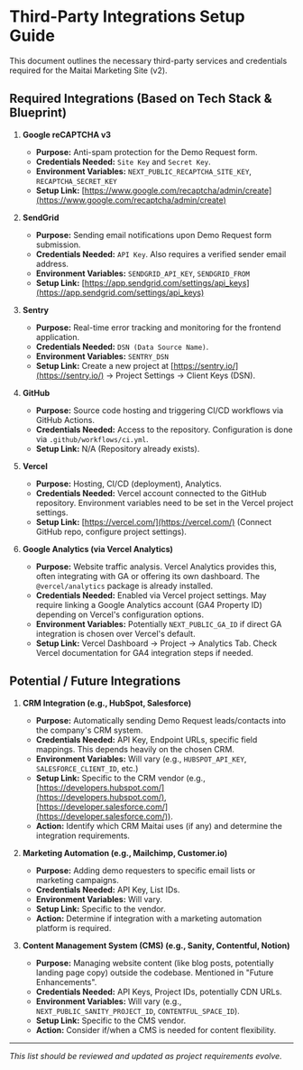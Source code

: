 # Third-Party Integrations Setup Guide

This document outlines the necessary third-party services and credentials required for the Maitai Marketing Site (v2).

## Required Integrations (Based on Tech Stack & Blueprint)

1.  **Google reCAPTCHA v3**
    *   **Purpose:** Anti-spam protection for the Demo Request form.
    *   **Credentials Needed:** `Site Key` and `Secret Key`.
    *   **Environment Variables:** `NEXT_PUBLIC_RECAPTCHA_SITE_KEY`, `RECAPTCHA_SECRET_KEY`
    *   **Setup Link:** [https://www.google.com/recaptcha/admin/create](https://www.google.com/recaptcha/admin/create)

2.  **SendGrid**
    *   **Purpose:** Sending email notifications upon Demo Request form submission.
    *   **Credentials Needed:** `API Key`. Also requires a verified sender email address.
    *   **Environment Variables:** `SENDGRID_API_KEY`, `SENDGRID_FROM`
    *   **Setup Link:** [https://app.sendgrid.com/settings/api_keys](https://app.sendgrid.com/settings/api_keys)

3.  **Sentry**
    *   **Purpose:** Real-time error tracking and monitoring for the frontend application.
    *   **Credentials Needed:** `DSN (Data Source Name)`.
    *   **Environment Variables:** `SENTRY_DSN`
    *   **Setup Link:** Create a new project at [https://sentry.io/](https://sentry.io/) -> Project Settings -> Client Keys (DSN).

4.  **GitHub**
    *   **Purpose:** Source code hosting and triggering CI/CD workflows via GitHub Actions.
    *   **Credentials Needed:** Access to the repository. Configuration is done via `.github/workflows/ci.yml`.
    *   **Setup Link:** N/A (Repository already exists).

5.  **Vercel**
    *   **Purpose:** Hosting, CI/CD (deployment), Analytics.
    *   **Credentials Needed:** Vercel account connected to the GitHub repository. Environment variables need to be set in the Vercel project settings.
    *   **Setup Link:** [https://vercel.com/](https://vercel.com/) (Connect GitHub repo, configure project settings).

6.  **Google Analytics (via Vercel Analytics)**
    *   **Purpose:** Website traffic analysis. Vercel Analytics provides this, often integrating with GA or offering its own dashboard. The `@vercel/analytics` package is already installed.
    *   **Credentials Needed:** Enabled via Vercel project settings. May require linking a Google Analytics account (GA4 Property ID) depending on Vercel's configuration options.
    *   **Environment Variables:** Potentially `NEXT_PUBLIC_GA_ID` if direct GA integration is chosen over Vercel's default.
    *   **Setup Link:** Vercel Dashboard -> Project -> Analytics Tab. Check Vercel documentation for GA4 integration steps if needed.

## Potential / Future Integrations

1.  **CRM Integration (e.g., HubSpot, Salesforce)**
    *   **Purpose:** Automatically sending Demo Request leads/contacts into the company's CRM system.
    *   **Credentials Needed:** API Key, Endpoint URLs, specific field mappings. This depends heavily on the chosen CRM.
    *   **Environment Variables:** Will vary (e.g., `HUBSPOT_API_KEY`, `SALESFORCE_CLIENT_ID`, etc.)
    *   **Setup Link:** Specific to the CRM vendor (e.g., [https://developers.hubspot.com/](https://developers.hubspot.com/), [https://developer.salesforce.com/](https://developer.salesforce.com/)).
    *   **Action:** Identify which CRM Maitai uses (if any) and determine the integration requirements.

2.  **Marketing Automation (e.g., Mailchimp, Customer.io)**
    *   **Purpose:** Adding demo requesters to specific email lists or marketing campaigns.
    *   **Credentials Needed:** API Key, List IDs.
    *   **Environment Variables:** Will vary.
    *   **Setup Link:** Specific to the vendor.
    *   **Action:** Determine if integration with a marketing automation platform is required.

3.  **Content Management System (CMS) (e.g., Sanity, Contentful, Notion)**
    *   **Purpose:** Managing website content (like blog posts, potentially landing page copy) outside the codebase. Mentioned in "Future Enhancements".
    *   **Credentials Needed:** API Keys, Project IDs, potentially CDN URLs.
    *   **Environment Variables:** Will vary (e.g., `NEXT_PUBLIC_SANITY_PROJECT_ID`, `CONTENTFUL_SPACE_ID`).
    *   **Setup Link:** Specific to the CMS vendor.
    *   **Action:** Consider if/when a CMS is needed for content flexibility.

---
*This list should be reviewed and updated as project requirements evolve.* 